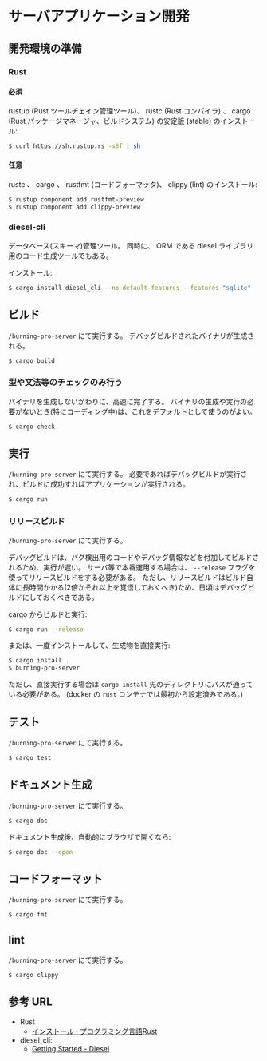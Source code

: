 # サーバアプリケーション開発

## 開発環境の準備

### Rust

#### 必須

rustup (Rust ツールチェイン管理ツール)、 rustc (Rust コンパイラ) 、 cargo (Rust パッケージマネージャ、ビルドシステム) の安定版 (stable) のインストール:

```sh
$ curl https://sh.rustup.rs -sSf | sh
```

#### 任意

rustc 、 cargo 、 rustfmt (コードフォーマッタ)、 clippy (lint) のインストール:

```sh
$ rustup component add rustfmt-preview
$ rustup component add clippy-preview
```


### diesel-cli

データベース(スキーマ)管理ツール。
同時に、 ORM である diesel ライブラリ用のコード生成ツールでもある。

インストール:

```sh
$ cargo install diesel_cli --no-default-features --features "sqlite"
```


## ビルド

`/burning-pro-server` にて実行する。
デバッグビルドされたバイナリが生成される。

```sh
$ cargo build
```

### 型や文法等のチェックのみ行う

バイナリを生成しないかわりに、高速に完了する。
バイナリの生成や実行の必要がないとき(特にコーディング中)は、これをデフォルトとして使うのがよい。

```sh
$ cargo check
```


## 実行

`/burning-pro-server` にて実行する。
必要であればデバッグビルドが実行され、ビルドに成功すればアプリケーションが実行される。

```sh
$ cargo run
```

### リリースビルド

`/burning-pro-server` にて実行する。

デバッグビルドは、バグ検出用のコードやデバッグ情報などを付加してビルドされるため、実行が遅い。
サーバ等で本番運用する場合は、 `--release` フラグを使ってリリースビルドをする必要がある。
ただし、リリースビルドはビルド自体に長時間かかる(2倍かそれ以上を覚悟しておくべき)ため、日頃はデバッグビルドにしておくべきである。

cargo からビルドと実行:

```sh
$ cargo run --release
```

または、一度インストールして、生成物を直接実行:

```sh
$ cargo install .
$ burning-pro-server
```

ただし、直接実行する場合は `cargo install` 先のディレクトリにパスが通っている必要がある。
(docker の `rust` コンテナでは最初から設定済みである。)


## テスト

`/burning-pro-server` にて実行する。

```sh
$ cargo test
```

## ドキュメント生成

`/burning-pro-server` にて実行する。

```sh
$ cargo doc
```

ドキュメント生成後、自動的にブラウザで開くなら:

```sh
$ cargo doc --open
```

## コードフォーマット

`/burning-pro-server` にて実行する。

```sh
$ cargo fmt
```

## lint

`/burning-pro-server` にて実行する。

```sh
$ cargo clippy
```


## 参考 URL

* Rust
    + [インストール · プログラミング言語Rust](https://www.rust-lang.org/ja-JP/install.html)
* diesel\_cli:
    + [Getting Started - Diesel](http://diesel.rs/guides/getting-started/)
